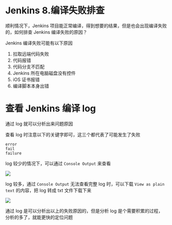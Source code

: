 # Jenkins 8.编译失败排查

顺利情况下，Jenkins 项目能正常编译，得到想要的结果，但是也会出现编译失败的，如何排查 Jenkins 编译失败的原因？

Jenkins 编译失败可能有以下原因

1. 拉取远端代码失败
2. 代码报错
3. 代码分支不匹配
4. Jenkins 所在电脑磁盘没有控件
5. iOS 证书报错
6. 编译脚本本身出错

# 查看 Jenkins 编译 log

通过 log 就可以分析出来问题原因

查看 log 时注意以下的关键字即可，这三个都代表了可能发生了失败

```
error
fail
failure
```

log 较少的情况下，可以通过 `Console Output` 来查看

![](../images/jenkins/chapter8.1.png)

log 较多，通过  `Console Output`  无法查看完整 log 时，可以下载 `View as plain text` 的内容，把 log 转成 txt 文件下载下来

![](../images/jenkins/chapter8.2.png)

通过 log 是可以分析出以上的失败原因的，但是分析 log 是个需要积累的过程，分析的多了，就能更快的定位问题